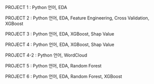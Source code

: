 PROJECT 1 : Python 언어, EDA 

PROJECT 2 : Python 언어, EDA, Feature Engineering, Cross Validation, XGBoost

PROJECT 3 : Python 언어, EDA, XGBoost, Shap Value

PROJECT 4 : Python 언어, EDA, XGBoost, Shap Value

PROJECT 4-2 : Python 언어, WordCloud 

PROJECT 5 : Python 언어, EDA, Random Forest

PROJECT 6 : Python 언어, EDA, Random Forest, XGBoost
